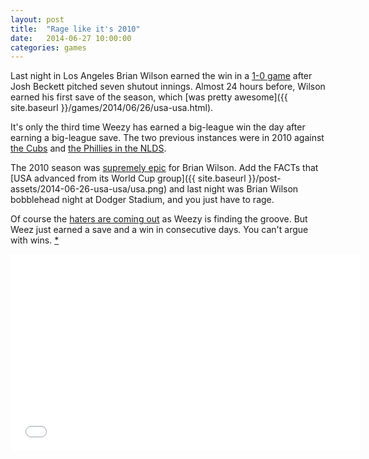 ```yaml
---
layout: post
title:  "Rage like it's 2010"
date:   2014-06-27 10:00:00
categories: games
---
```


Last night in Los Angeles Brian Wilson earned the win in a [1-0 game](http://losangeles.dodgers.mlb.com/mlb/gameday/index.jsp?c_id=la&gid=2014_06_26_slnmlb_lanmlb_1&lang=en&mode=wrap) after Josh Beckett pitched seven shutout innings. Almost 24 hours before, Wilson earned his first save of the season, which [was pretty awesome]({{ site.baseurl }}/games/2014/06/26/usa-usa.html).

It's only the third time Weezy has earned a big-league win the day after earning a big-league save. The two previous instances were in 2010 against [the Cubs](http://www.baseball-reference.com/players/gl.cgi?id=wilsobr01&t=p&year=2010&share=0.21#234-235-sum:pitching_gamelogs) and [the Phillies in the NLDS](http://www.baseball-reference.com/players/gl.cgi?id=wilsobr01&t=p&year=0&post=1&share=1.73#5-6-sum:pitching_gamelogs_post).

The 2010 season was [supremely epic](http://m.mlb.com/video/v12948715/?query=giants%2Bworld%2Bseries%2B2010) for Brian Wilson. Add the FACTs that [USA advanced from its World Cup group]({{ site.baseurl }}/post-assets/2014-06-26-usa-usa/usa.png) and last night was Brian Wilson bobblehead night at Dodger Stadium, and you just have to rage.

Of course the [haters are coming out](http://www.sportsmedia101.com/losangelesdodgers/2014/06/26/will-don-mattingly%E2%80%99s-faith-in-brian-wilson-pay-off-for-the-los-angeles-dodgers/) as Weezy is finding the groove. But Weez just earned a save and a win in consecutive days. You can't argue with wins. [*](http://www.hardballtimes.com/lets-get-rid-of-pitching-wins/)

<div class="video-container">
  <iframe width="560" height="315" src="//www.youtube.com/embed/8-9XSE5vfy4" frameborder="0" allowfullscreen></iframe>
</div>
